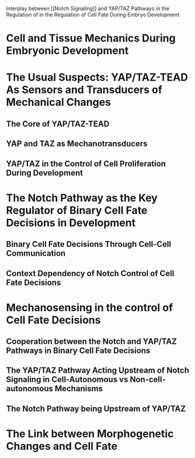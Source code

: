 Interplay between [[Notch Signaling]] and YAP/TAZ Pathways in the Regulation of in the Regulation of Cell Fate During Embryo Development

# Cell and Tissue Mechanics During Embryonic Development
# The Usual Suspects: YAP/TAZ-TEAD As Sensors and Transducers of Mechanical Changes
## The Core of YAP/TAZ-TEAD
## YAP and TAZ as Mechanotransducers
## YAP/TAZ in the Control of Cell Proliferation During Development
# The Notch Pathway as the Key Regulator of Binary Cell Fate Decisions in Development
## Binary Cell Fate Decisions Through Cell-Cell Communication
## Context Dependency of Notch Control of Cell Fate Decisions
# Mechanosensing in the control of Cell Fate Decisions
## Cooperation between the Notch and YAP/TAZ Pathways in Binary Cell Fate Decisions
## The YAP/TAZ Pathway Acting Upstream of Notch Signaling in Cell-Autonomous vs Non-cell-autonomous Mechanisms
## The Notch Pathway being Upstream of YAP/TAZ
# The Link between Morphogenetic Changes and Cell Fate

